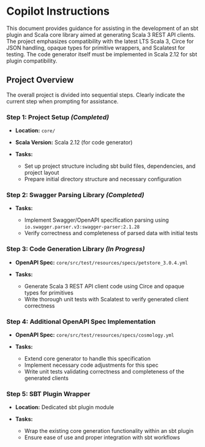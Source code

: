 # Copilot Instructions

This document provides guidance for assisting in the development of an sbt plugin and Scala core library aimed at generating Scala 3 REST API clients. The project emphasizes compatibility with the latest LTS Scala 3, Circe for JSON handling, opaque types for primitive wrappers, and Scalatest for testing. The code generator itself must be implemented in Scala 2.12 for sbt plugin compatibility.

## Project Overview

The overall project is divided into sequential steps. Clearly indicate the current step when prompting for assistance.

### Step 1: Project Setup *(Completed)*

* **Location:** `core/`
* **Scala Version:** Scala 2.12 (for code generator)
* **Tasks:**

  * Set up project structure including sbt build files, dependencies, and project layout
  * Prepare initial directory structure and necessary configuration

### Step 2: Swagger Parsing Library *(Completed)*

* **Tasks:**

  * Implement Swagger/OpenAPI specification parsing using `io.swagger.parser.v3:swagger-parser:2.1.28`
  * Verify correctness and completeness of parsed data with initial tests

### Step 3: Code Generation Library *(In Progress)*

* **OpenAPI Spec:** `core/src/test/resources/specs/petstore_3.0.4.yml`
* **Tasks:**

  * Generate Scala 3 REST API client code using Circe and opaque types for primitives
  * Write thorough unit tests with Scalatest to verify generated client correctness

### Step 4: Additional OpenAPI Spec Implementation

* **OpenAPI Spec:** `core/src/test/resources/specs/cosmology.yml`
* **Tasks:**

  * Extend core generator to handle this specification
  * Implement necessary code adjustments for this spec
  * Write unit tests validating correctness and completeness of the generated clients

### Step 5: SBT Plugin Wrapper

* **Location:** Dedicated sbt plugin module
* **Tasks:**

  * Wrap the existing core generation functionality within an sbt plugin
  * Ensure ease of use and proper integration with sbt workflows
